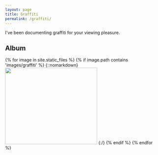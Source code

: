 ```yaml
---
layout: page
title: Graffiti
permalink: /graffiti/
---
```


I've been documenting graffiti for your viewing pleasure.

## Album

{% for image in site.static_files %}
    {% if image.path contains 'images/graffiti' %}
{::nomarkdown}
<img src="{{ site.baseurl }}{{ image.path }}" onclick="lightbox(this)" width="300" height="250">
{:/}
    {% endif %}
{% endfor %}

<script src="/js/lightbox.js">